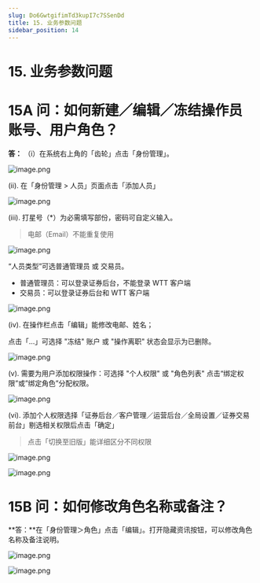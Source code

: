 ```yaml
---
slug: Do6GwtgifimTd3kupI7c7SSenDd
title: 15. 业务参数问题
sidebar_position: 14
---
```



# 15. 业务参数问题


# 15A 问：如何新建／编辑／冻结操作员账号、用户角色？


**答：** （i）在系统右上角的「齿轮」点击「身份管理」。


![image.png](/assets/bdc07cbae264d652176e434245442cd7.png)


(ii). 在「身份管理 > 人员」页面点击「添加人员」


![image.png](/assets/225861b85789ea1557f0284b5c092644.png)


(iii). 打星号（*）为必需填写部份，密码可自定义输入。

> 电邮（Email）不能重复使用

![image.png](/assets/b8a7d7a3fcb0b2741211d8153b533c45.png)


“人员类型”可选普通管理员 或 交易员。

- 普通管理员：可以登录证券后台，不能登录 WTT 客户端
- 交易员：可以登录证券后台和 WTT 客户端

![image.png](/assets/91e5968f09fed8830fcfa55e12f497e5.png)


(iv). 在操作栏点击「编辑」能修改电邮、姓名；


点击「...」可选择 "冻结" 账户 或 "操作离职" 状态会显示为已删除。


![image.png](/assets/1702fdc0e8102adbe49ca157ea4bd1da.png)


(v). 需要为用户添加权限操作：可选择 "个人权限" 或 "角色列表" 点击“绑定权限”或”绑定角色”分配权限。


![image.png](/assets/79aa111f549804fc5d783eddf496b125.png)


(vi). 添加个人权限选择「证券后台／客户管理／运营后台／全局设置／证券交易前台」剔选相关权限后点击「确定」

> 点击「切换至旧版」能详细区分不同权限

![image.png](/assets/970630ae46e59c5d14cdf38b6b3b7cff.png)


![image.png](/assets/2eb993ef563d2da9397fbfc143d1677e.png)


# 15B 问：如何修改角色名称或备注？


**答：**在「身份管理＞角色」点击「编辑」。打开隐藏资讯按钮，可以修改角色名称及备注说明。


![image.png](/assets/da371014bff59ef96a806c53f8d917a7.png)


![image.png](/assets/3ecc11a5568274b44b965d7463b390a1.png)

